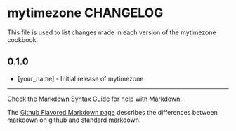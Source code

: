 mytimezone CHANGELOG
====================

This file is used to list changes made in each version of the mytimezone cookbook.

0.1.0
-----
- [your_name] - Initial release of mytimezone

- - -
Check the [Markdown Syntax Guide](http://daringfireball.net/projects/markdown/syntax) for help with Markdown.

The [Github Flavored Markdown page](http://github.github.com/github-flavored-markdown/) describes the differences between markdown on github and standard markdown.
